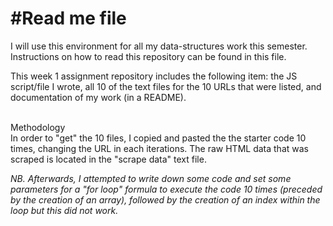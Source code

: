 <h1> #Read me file </h1>
I will use this environment for all my data-structures work this semester. Instructions on how to read this repository can be found in this file.

This week 1 assignment repository includes the following item: the JS script/file I wrote, all 10 of the text files for the 10 URLs that were listed, and documentation of my work (in a README).

<br>Methodology</br> In order to "get" the 10 files, I copied and pasted the the starter code 10 times, changing the URL in each iterations. The raw HTML data that was scraped is located in the "scrape data" text file.

_NB. Afterwards, I attempted to write down some code and set some parameters for a "for loop" formula to execute the code 10 times (preceded by the creation of an array), followed by the creation of an index within the loop but this did not work._
